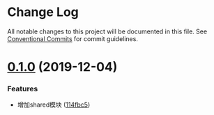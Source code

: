 # Change Log

All notable changes to this project will be documented in this file.
See [Conventional Commits](https://conventionalcommits.org) for commit guidelines.

# [0.1.0](https://github.com/tutuxxx/public-project-best-practices/compare/v0.1.0-beta.2...v0.1.0) (2019-12-04)


### Features

* 增加shared模块 ([114fbc5](https://github.com/tutuxxx/public-project-best-practices/commit/114fbc534baa2762c1c09a39b7069b438cd31c29))

